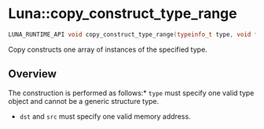 # Luna::copy_construct_type_range

```c++
LUNA_RUNTIME_API void copy_construct_type_range(typeinfo_t type, void *dst, void *src, usize count)
```

Copy constructs one array of instances of the specified type. 

## Overview
The construction is performed as follows:* `type` must specify one valid type object and cannot be a generic structure type.

* `dst` and `src` must specify one valid memory address. 

